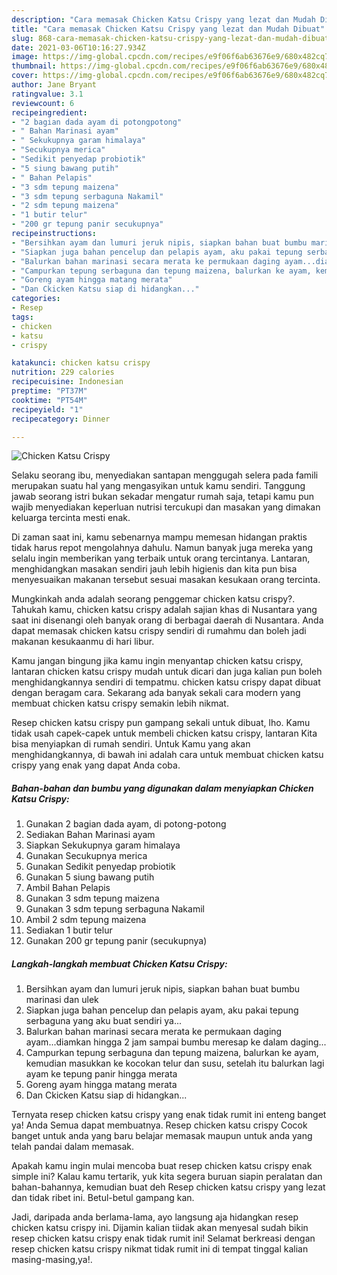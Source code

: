 ```yaml
---
description: "Cara memasak Chicken Katsu Crispy yang lezat dan Mudah Dibuat"
title: "Cara memasak Chicken Katsu Crispy yang lezat dan Mudah Dibuat"
slug: 868-cara-memasak-chicken-katsu-crispy-yang-lezat-dan-mudah-dibuat
date: 2021-03-06T10:16:27.934Z
image: https://img-global.cpcdn.com/recipes/e9f06f6ab63676e9/680x482cq70/chicken-katsu-crispy-foto-resep-utama.jpg
thumbnail: https://img-global.cpcdn.com/recipes/e9f06f6ab63676e9/680x482cq70/chicken-katsu-crispy-foto-resep-utama.jpg
cover: https://img-global.cpcdn.com/recipes/e9f06f6ab63676e9/680x482cq70/chicken-katsu-crispy-foto-resep-utama.jpg
author: Jane Bryant
ratingvalue: 3.1
reviewcount: 6
recipeingredient:
- "2 bagian dada ayam di potongpotong"
- " Bahan Marinasi ayam"
- " Sekukupnya garam himalaya"
- "Secukupnya merica"
- "Sedikit penyedap probiotik"
- "5 siung bawang putih"
- " Bahan Pelapis"
- "3 sdm tepung maizena"
- "3 sdm tepung serbaguna Nakamil"
- "2 sdm tepung maizena"
- "1 butir telur"
- "200 gr tepung panir secukupnya"
recipeinstructions:
- "Bersihkan ayam dan lumuri jeruk nipis, siapkan bahan buat bumbu marinasi dan ulek"
- "Siapkan juga bahan pencelup dan pelapis ayam, aku pakai tepung serbaguna yang aku buat sendiri ya..."
- "Balurkan bahan marinasi secara merata ke permukaan daging ayam...diamkan hingga 2 jam sampai bumbu meresap ke dalam daging..."
- "Campurkan tepung serbaguna dan tepung maizena, balurkan ke ayam, kemudian masukkan ke kocokan telur dan susu, setelah itu balurkan lagi ayam ke tepung panir hingga merata"
- "Goreng ayam hingga matang merata"
- "Dan Ckicken Katsu siap di hidangkan..."
categories:
- Resep
tags:
- chicken
- katsu
- crispy

katakunci: chicken katsu crispy 
nutrition: 229 calories
recipecuisine: Indonesian
preptime: "PT37M"
cooktime: "PT54M"
recipeyield: "1"
recipecategory: Dinner

---
```



![Chicken Katsu Crispy](https://img-global.cpcdn.com/recipes/e9f06f6ab63676e9/680x482cq70/chicken-katsu-crispy-foto-resep-utama.jpg)

Selaku seorang ibu, menyediakan santapan menggugah selera pada famili merupakan suatu hal yang mengasyikan untuk kamu sendiri. Tanggung jawab seorang istri bukan sekadar mengatur rumah saja, tetapi kamu pun wajib menyediakan keperluan nutrisi tercukupi dan masakan yang dimakan keluarga tercinta mesti enak.

Di zaman  saat ini, kamu sebenarnya mampu memesan hidangan praktis tidak harus repot mengolahnya dahulu. Namun banyak juga mereka yang selalu ingin memberikan yang terbaik untuk orang tercintanya. Lantaran, menghidangkan masakan sendiri jauh lebih higienis dan kita pun bisa menyesuaikan makanan tersebut sesuai masakan kesukaan orang tercinta. 



Mungkinkah anda adalah seorang penggemar chicken katsu crispy?. Tahukah kamu, chicken katsu crispy adalah sajian khas di Nusantara yang saat ini disenangi oleh banyak orang di berbagai daerah di Nusantara. Anda dapat memasak chicken katsu crispy sendiri di rumahmu dan boleh jadi makanan kesukaanmu di hari libur.

Kamu jangan bingung jika kamu ingin menyantap chicken katsu crispy, lantaran chicken katsu crispy mudah untuk dicari dan juga kalian pun boleh menghidangkannya sendiri di tempatmu. chicken katsu crispy dapat dibuat dengan beragam cara. Sekarang ada banyak sekali cara modern yang membuat chicken katsu crispy semakin lebih nikmat.

Resep chicken katsu crispy pun gampang sekali untuk dibuat, lho. Kamu tidak usah capek-capek untuk membeli chicken katsu crispy, lantaran Kita bisa menyiapkan di rumah sendiri. Untuk Kamu yang akan menghidangkannya, di bawah ini adalah cara untuk membuat chicken katsu crispy yang enak yang dapat Anda coba.

<!--inarticleads1-->

##### Bahan-bahan dan bumbu yang digunakan dalam menyiapkan Chicken Katsu Crispy:

1. Gunakan 2 bagian dada ayam, di potong-potong
1. Sediakan  Bahan Marinasi ayam
1. Siapkan  Sekukupnya garam himalaya
1. Gunakan Secukupnya merica
1. Gunakan Sedikit penyedap probiotik
1. Gunakan 5 siung bawang putih
1. Ambil  Bahan Pelapis
1. Gunakan 3 sdm tepung maizena
1. Gunakan 3 sdm tepung serbaguna Nakamil
1. Ambil 2 sdm tepung maizena
1. Sediakan 1 butir telur
1. Gunakan 200 gr tepung panir (secukupnya)




<!--inarticleads2-->

##### Langkah-langkah membuat Chicken Katsu Crispy:

1. Bersihkan ayam dan lumuri jeruk nipis, siapkan bahan buat bumbu marinasi dan ulek
1. Siapkan juga bahan pencelup dan pelapis ayam, aku pakai tepung serbaguna yang aku buat sendiri ya...
1. Balurkan bahan marinasi secara merata ke permukaan daging ayam...diamkan hingga 2 jam sampai bumbu meresap ke dalam daging...
1. Campurkan tepung serbaguna dan tepung maizena, balurkan ke ayam, kemudian masukkan ke kocokan telur dan susu, setelah itu balurkan lagi ayam ke tepung panir hingga merata
1. Goreng ayam hingga matang merata
1. Dan Ckicken Katsu siap di hidangkan...




Ternyata resep chicken katsu crispy yang enak tidak rumit ini enteng banget ya! Anda Semua dapat membuatnya. Resep chicken katsu crispy Cocok banget untuk anda yang baru belajar memasak maupun untuk anda yang telah pandai dalam memasak.

Apakah kamu ingin mulai mencoba buat resep chicken katsu crispy enak simple ini? Kalau kamu tertarik, yuk kita segera buruan siapin peralatan dan bahan-bahannya, kemudian buat deh Resep chicken katsu crispy yang lezat dan tidak ribet ini. Betul-betul gampang kan. 

Jadi, daripada anda berlama-lama, ayo langsung aja hidangkan resep chicken katsu crispy ini. Dijamin kalian tiidak akan menyesal sudah bikin resep chicken katsu crispy enak tidak rumit ini! Selamat berkreasi dengan resep chicken katsu crispy nikmat tidak rumit ini di tempat tinggal kalian masing-masing,ya!.

